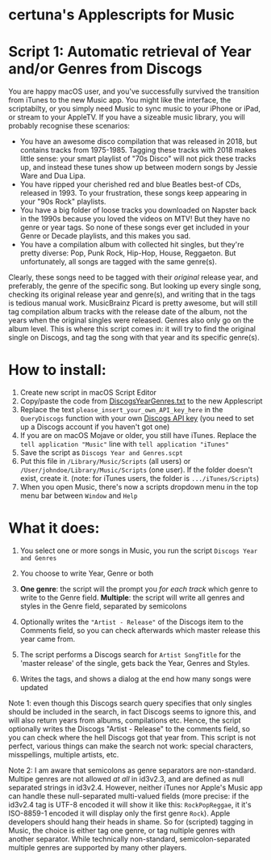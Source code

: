 # certuna's Applescripts for Music

# Script 1: Automatic retrieval of Year and/or Genres from Discogs

You are happy macOS user, and you've successfully survived the transition from iTunes to the new Music app. You might like the interface, the scriptabilty, or you simply need Music to sync music to your iPhone or iPad, or stream to your AppleTV. If you have a sizeable music library, you will probably recognise these scenarios:
- You have an awesome disco compilation that was released in 2018, but contains tracks from 1975-1985. Tagging these tracks with 2018 makes little sense: your smart playlist of "70s Disco" will not pick these tracks up, and instead these tunes show up between modern songs by Jessie Ware and Dua Lipa.
- You have ripped your cherished red and blue Beatles best-of CDs, released in 1993. To your frustration, these songs keep appearing in your "90s Rock" playlists.
- You have a big folder of loose tracks you downloaded on Napster back in the 1990s because you loved the videos on MTV! But they have no genre or year tags. So none of these songs ever get included in your Genre or Decade playlists, and this makes you sad.
- You have a compilation album with collected hit singles, but they're pretty diverse: Pop, Punk Rock, Hip-Hop, House, Reggaeton. But unfortunately, all songs are tagged with the same genre(s).

Clearly, these songs need to be tagged with their *original* release year, and preferably, the genre of the specific song. But looking up every single song, checking its original release year and genre(s), and writing that in the tags is tedious manual work. MusicBrainz Picard is pretty awesome, but will still tag compilation album tracks with the release date of the album, not the years when the original singles were released. Genres also only go on the album level. This is where this script comes in: it will try to find the original single on Discogs, and tag the song with that year and its specific genre(s).

# How to install:
1. Create new script in macOS Script Editor
2. Copy/paste the code from [DiscogsYearGenres.txt](https://github.com/certuna/Applescripts-for-Music/raw/main/DiscogsYearGenres.txt) to the new Applescript 
3. Replace the text `please_insert_your_own_API_key_here` in the `QueryDiscogs` function with your own [Discogs API key](https://www.discogs.com/settings/developers) (you need to set up a Discogs account if you haven't got one)
4. If you are on macOS Mojave or older, you still have iTunes. Replace the `tell application "Music"` line with `tell application "iTunes"`
4. Save the script as `Discogs Year and Genres.scpt`
5. Put this file in `/Library/Music/Scripts` (all users) or `/User/johndoe/Library/Music/Scripts` (one user). If the folder doesn't exist, create it. (note: for iTunes users, the folder is `.../iTunes/Scripts`)
6. When you open Music, there's now a scripts dropdown menu in the top menu bar between `Window` and `Help`

# What it does:
1. You select one or more songs in Music, you run the script `Discogs Year and Genres`
2. You choose to write Year, Genre or both
3. **One genre**: the script will the prompt you *for each track* which genre to write to the Genre field. **Multiple**: the script will write all genres and styles in the Genre field, separated by semicolons

4. Optionally writes the `"Artist - Release"` of the Discogs item to the Comments field, so you can check afterwards which master release this year came from.
5. The script performs a Discogs search for `Artist SongTitle` for the 'master release' of the single, gets back the Year, Genres and Styles.
6. Writes the tags, and shows a dialog at the end how many songs were updated

Note 1: even though this Discogs search query specifies that only singles should be included in the search, in fact Discogs seems to ignore this, and will also return years from albums, compilations etc. Hence, the script optionally writes the Discogs "Artist - Release" to the comments field, so you can check where the hell Discogs got that year from. This script is not perfect, various things can make the search not work: special characters, misspellings, multiple artists, etc.

Note 2: I am aware that semicolons as genre separators are non-standard. Multipe genres are not allowed *at all* in id3v2.3, and are defined as null separated strings in id3v2.4. However, neither iTunes nor Apple's Music app can handle these null-separated multi-valued fields (more precise: if the id3v2.4 tag is UTF-8 encoded it will show it like this: `RockPopReggae`, it it's ISO-8859-1 encoded it will display only the first genre `Rock`). Apple developers should hang their heads in shame. So for (scripted) tagging in Music, the choice is either tag one genre, or tag nultiple genres with another separator. While technically non-standard, semicolon-separated multiple genres are supported by many other players.
